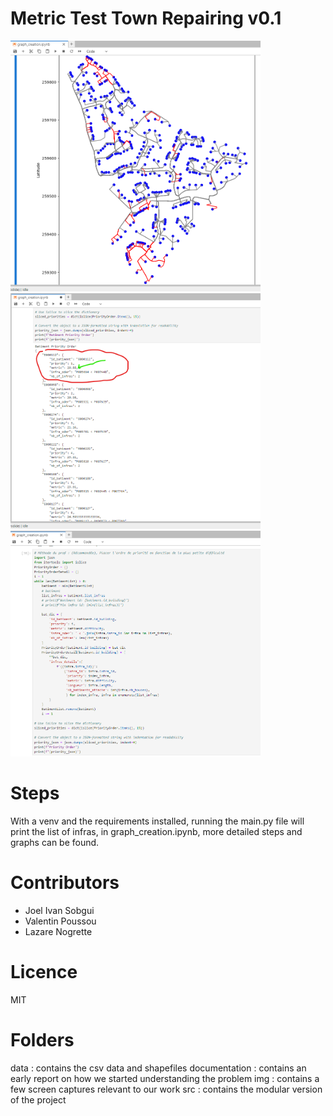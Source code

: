 # Metric Test Town Repairing v0.1

<img src="img/shape_city.png" width="400"> <br>
<img src="img/preview.png" width="400"> <br>
<img src="img/priority.png" width="400" alt="preview result"> <br>

# Steps
With a venv and the requirements installed, running the main.py file will print the list of infras, in graph_creation.ipynb, more detailed steps and graphs can be found.

# Contributors
 - Joel Ivan Sobgui
 - Valentin Poussou
 - Lazare Nogrette


# Licence
MIT

# Folders
data : contains the csv data and shapefiles
documentation : contains an early report on how we started understanding the problem
img : contains a few screen captures relevant to our work
src : contains the modular version of the project
